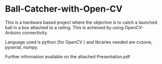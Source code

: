 # Ball-Catcher-with-Open-CV

This is a hardware based project where the objective is to catch a launched ball in a box attached to a railing. This is acheived by using OpenCV-Arduino connectivity.

Language used is python (for OpenCV ) and libraries needed are cvzone, pyserial, numpy.



Further information available on the attached Presentation.pdf 
